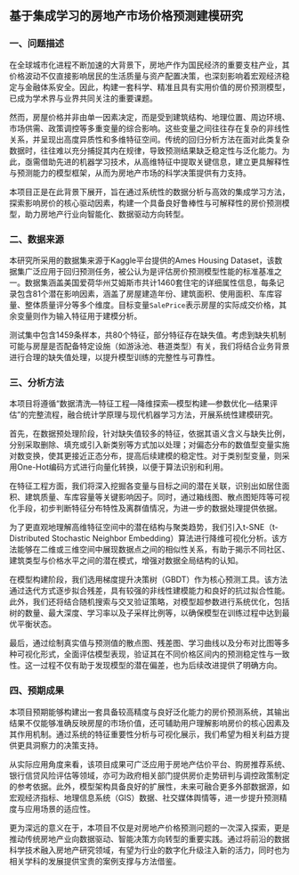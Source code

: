 ## 基于集成学习的房地产市场价格预测建模研究

### 一、问题描述

在全球城市化进程不断加速的大背景下，房地产作为国民经济的重要支柱产业，其价格波动不仅直接影响居民的生活质量与资产配置决策，也深刻影响着宏观经济稳定与金融体系安全。因此，构建一套科学、精准且具有实用价值的房价预测模型，已成为学术界与业界共同关注的重要课题。

然而，房屋价格并非由单一因素决定，而是受到建筑结构、地理位置、周边环境、市场供需、政策调控等多重变量的综合影响。这些变量之间往往存在复杂的非线性关系，并呈现出高度异质性和多维特征空间。传统的回归分析方法在面对此类复杂数据时，往往难以充分捕捉其内在规律，导致预测结果缺乏稳定性与泛化能力。为此，亟需借助先进的机器学习技术，从高维特征中提取关键信息，建立更具解释性与预测能力的模型框架，从而为房地产市场的科学决策提供有力支持。

本项目正是在此背景下展开，旨在通过系统性的数据分析与高效的集成学习方法，探索影响房价的核心驱动因素，构建一个具备良好鲁棒性与可解释性的房价预测模型，助力房地产行业向智能化、数据驱动方向转型。

### 二、数据来源

本研究所采用的数据集来源于Kaggle平台提供的Ames Housing Dataset，该数据集广泛应用于回归预测任务，被公认为是评估房价预测模型性能的标准基准之一。数据集涵盖美国爱荷华州艾姆斯市共计1460套住宅的详细属性信息，每条记录包含81个潜在影响因素，涵盖了房屋建造年份、建筑面积、使用面积、车库容量、整体质量评分等多个维度。目标变量`SalePrice`表示房屋的实际成交价格，其余变量则作为输入特征用于建模分析。

测试集中包含1459条样本，共80个特征，部分特征存在缺失值。考虑到缺失机制可能与房屋是否配备特定设施（如游泳池、巷道类型）有关，我们将结合业务背景进行合理的缺失值处理，以提升模型训练的完整性与可靠性。

### 三、分析方法

本项目将遵循“数据清洗—特征工程—降维探索—模型构建—参数优化—结果评估”的完整流程，融合统计学原理与现代机器学习方法，开展系统性建模研究。

首先，在数据预处理阶段，针对缺失值较多的特征，依据其语义含义与缺失比例，分别采取删除、填充或引入新类别等方式加以处理；对偏态分布的数值型变量实施对数变换，使其更接近正态分布，提高后续建模的稳定性。对于类别型变量，则采用One-Hot编码方式进行向量化转换，以便于算法识别和利用。

在特征工程方面，我们将深入挖掘各变量与目标之间的潜在关联，识别出如居住面积、建筑质量、车库容量等关键影响因子。同时，通过箱线图、散点图矩阵等可视化手段，初步判断特征分布特性及离群值情况，为进一步的数据处理提供依据。

为了更直观地理解高维特征空间中的潜在结构与聚类趋势，我们引入t-SNE（t-Distributed Stochastic Neighbor Embedding）算法进行降维可视化分析。该方法能够在二维或三维空间中展现数据点之间的相似性关系，有助于揭示不同社区、建筑类型与价格水平之间的潜在模式，增强对数据全局结构的认知。

在模型构建阶段，我们选用梯度提升决策树（GBDT）作为核心预测工具。该方法通过迭代方式逐步拟合残差，具有较强的非线性建模能力和良好的抗过拟合性能。此外，我们还将结合随机搜索与交叉验证策略，对模型超参数进行系统优化，包括树的数量、最大深度、学习率以及子采样比例等，以确保模型在训练过程中达到最优平衡状态。

最后，通过绘制真实值与预测值的散点图、残差图、学习曲线以及分布对比图等多种可视化形式，全面评估模型表现，验证其在不同价格区间内的预测稳定性与一致性。这一过程不仅有助于发现模型的潜在偏差，也为后续改进提供了明确方向。

### 四、预期成果

本项目预期能够构建出一套具备较高精度与良好泛化能力的房价预测系统，其输出结果不仅能够准确反映房屋的市场价值，还可辅助用户理解影响房价的核心因素及其作用机制。通过系统的特征重要性分析与可视化展示，我们希望为相关利益方提供更具洞察力的决策支持。

从实际应用角度来看，该项目成果可广泛应用于房地产估价平台、购房推荐系统、银行信贷风险评估等领域，亦可为政府相关部门提供房价走势研判与调控政策制定的参考依据。此外，模型架构具备良好的扩展性，未来可融合更多外部数据源，如宏观经济指标、地理信息系统（GIS）数据、社交媒体舆情等，进一步提升预测精度与应用场景的适应性。

更为深远的意义在于，本项目不仅是对房地产价格预测问题的一次深入探索，更是推动传统房地产业向数据驱动、智能决策方向转型的重要实践。通过将前沿的数据科学技术融入房地产研究领域，有望为行业的数字化升级注入新的活力，同时也为相关学科的发展提供宝贵的案例支撑与方法借鉴。
